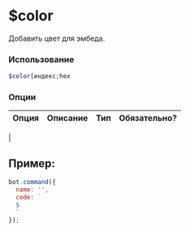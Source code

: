 # $color

Добавить цвет для эмбеда.

### Использование
 
```php
$color[индекс;hex
```

### Опции


| Опция | Описание | Тип | Обязательно? |
|--------|-------------|------|----------|
| 


## Пример:

```javascript
bot.command({
  name: '',
  code: `
  $
  `
});
```
